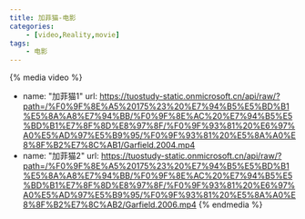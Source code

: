 ```yaml
---
title: 加菲猫-电影
categories: 
    - [video,Reality,movie]
tags:
    - 电影
---
```


{% media video %}
- name: "加菲猫1"
  url: https://tuostudy-static.onmicrosoft.cn/api/raw/?path=/%F0%9F%8E%A5%20175%23%20%E7%94%B5%E5%BD%B1%E5%8A%A8%E7%94%BB/%F0%9F%8E%AC%20%E7%94%B5%E5%BD%B1%E7%8F%8D%E8%97%8F/%F0%9F%93%81%20%E6%97%A0%E5%AD%97%E5%B9%95/%F0%9F%93%81%20%E5%8A%A0%E8%8F%B2%E7%8C%AB1/Garfield.2004.mp4
- name: "加菲猫2"
  url: https://tuostudy-static.onmicrosoft.cn/api/raw/?path=/%F0%9F%8E%A5%20175%23%20%E7%94%B5%E5%BD%B1%E5%8A%A8%E7%94%BB/%F0%9F%8E%AC%20%E7%94%B5%E5%BD%B1%E7%8F%8D%E8%97%8F/%F0%9F%93%81%20%E6%97%A0%E5%AD%97%E5%B9%95/%F0%9F%93%81%20%E5%8A%A0%E8%8F%B2%E7%8C%AB2/Garfield.2006.mp4
{% endmedia %}